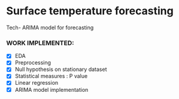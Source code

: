 # Surface temperature forecasting

Tech- ARIMA model for forecasting

### WORK IMPLEMENTED:
- [x] EDA 
- [x] Preprocessing
- [x] Null hypothesis on stationary dataset
- [x] Statistical measures : P value
- [x] Linear regression 
- [x] ARIMA model implementation
